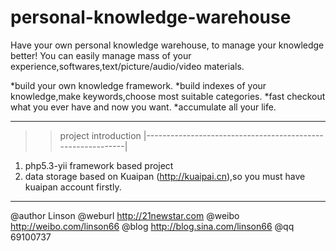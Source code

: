 personal-knowledge-warehouse
============================

Have your own personal knowledge warehouse, to manage your knowledge better!
You can easily manage mass of your experience,softwares,text/picture/audio/video materials.

*build your own knowledge framework.
*build indexes of your knowledge,make keywords,choose most suitable categories.
*fast checkout what you ever have and now you want.
*accumulate all your life.

----------------------
>>project introduction
|------------------------------------------------------------|
1. php5.3-yii framework based project
2. data storage based on Kuaipan (http://kuaipai.cn),so you must have kuaipan account firstly.


--------------
@author Linson
@weburl http://21newstar.com
@weibo  http://weibo.com/linson66
@blog   http://blog.sina.com/linson66
@qq     69100737